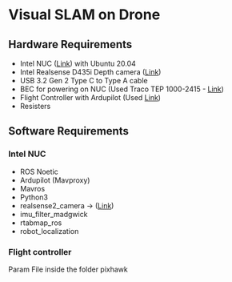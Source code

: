 # Visual SLAM on Drone 

## Hardware Requirements 
* Intel NUC ([Link]()) with Ubuntu 20.04
* Intel Realsense D435i Depth camera ([Link]())
* USB 3.2 Gen 2 Type C to Type A cable 
* BEC for powering on NUC (Used Traco TEP 1000-2415 - [Link]())
* Flight Controller with Ardupilot (Used [Link]())
* Resisters 

## Software Requirements 
 ### Intel NUC
* ROS Noetic
* Ardupilot (Mavproxy) 
* Mavros
* Python3
* realsense2_camera -> ([Link](https://github.com/IntelRealSense/realsense-ros/tree/ros1-legacy))
* imu_filter_madgwick
* rtabmap_ros
* robot_localization

### Flight controller

Param File inside the folder pixhawk

